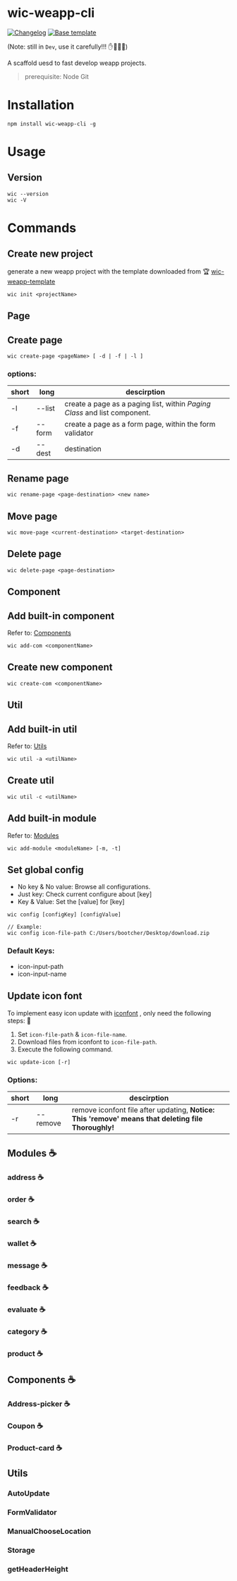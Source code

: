 # wic-weapp-cli

<p align="left">
  <a href="https://github.com/blcher/wic-weapp-cli/blob/master/CHANGELOG.md"><img src="https://img.shields.io/badge/Changelog-blue.svg" alt="Changelog"></a>
  <a href="https://github.com/blcher/wic-weapp-template"><img src="https://img.shields.io/badge/Template-Wic-orange.svg" alt="Base template"></a>
  <!-- <a href="https://github.com/blcher/wic-weapp-cli/blob/master/README.CN.md"><img src="https://img.shields.io/badge/Docs-%E4%B8%AD%E6%96%87%E6%96%87%E6%A1%A3-red.svg" alt="Chinese Docs"></a>
  <a href="https://github.com/blcher/wic-weapp-cli#readme"><img src="https://img.shields.io/badge/Docs-English-yellow.svg" alt="English Docs"></a> -->
</p>

(Note: still in `Dev`, use it carefully!!! :hand::dash::dash::dash:)

<p>A scaffold uesd to fast develop weapp projects.
</p>

> prerequisite: Node Git

# Installation

```
npm install wic-weapp-cli -g
```

# Usage

## Version

```
wic --version
wic -V
```

<!-- > note: only version before 6.1.0 of commander is supported currently (#FIXME: just check out version 8.1.0 can not) -->

<!-- ## Options

| short | long     | descirption                                                               | scope       |
| ----- | -------- | ------------------------------------------------------------------------- | ----------- |
| -a    | --add    | add from Built-in                                                         | com         |
| -c    | --create | create new one                                                            | com         |
| -r    | --remove | remove iconfont file after updating                                       | update-icon |
| -d    | --dest   | destination                                                               | page        |
| -l    | --list   | define a page as a paging list, within _Paging Class_ and list component. | page        |
| -f    | --form   | define a page as a form page, within the form validator                   | page        |
| -rn   | --rename | move page into another directory                                          | page        |
| -m    | --move   | rename                                                                    | page        | -->

<!-- | -n    | --network | auto import _Request Class_                                               | page, com   | -->

# Commands

## Create new project

generate a new weapp project with the template downloaded from :trophy: [wic-weapp-template](https://github.com/blcher/wic-weapp-template.git)

```
wic init <projectName>
```

<!-- The cases below can help you to make choices:

- When you: confirm using the native weapp tabbar
  - It will: generate those pages which is in tabbar list, and set `tabBar` in file **app.json**, then import them in `pages` automatically -->

## Page
## Create page
```
wic create-page <pageName> [ -d | -f | -l ]
```
### options:

| short | long   | descirption                                                               |
| ----- | ------ | ------------------------------------------------------------------------- |
| -l    | --list | create a page as a paging list, within _Paging Class_ and list component. |
| -f    | --form | create a page as a form page, within the form validator                   |
| -d    | --dest | destination                                                               |

## Rename page
```
wic rename-page <page-destination> <new name>
```
## Move page
```
wic move-page <current-destination> <target-destination>
```
## Delete page
```
wic delete-page <page-destination>
```

## Component

## Add built-in component
Refer to: [Components](https://github.com/blcher/wic-weapp-template.git)
```
wic add-com <componentName>
```

## Create new component
```
wic create-com <componentName>
```

## Util

## Add built-in util

Refer to: [Utils](https://github.com/blcher/wic-weapp-template.git)
```
wic util -a <utilName>
```

## Create util
```
wic util -c <utilName>
```

## Add built-in module

Refer to: [Modules](https://github.com/blcher/wic-weapp-template.git)
```
wic add-module <moduleName> [-m, -t]
```
## Set global config

- No key & No value: Browse all configurations.
- Just key: Check current configure about [key]
- Key & Value: Set the [value] for [key]

```
wic config [configKey] [configValue]

// Example:
wic config icon-file-path C:/Users/bootcher/Desktop/download.zip
```

### Default Keys:

- icon-input-path
- icon-input-name

## Update icon font

To implement easy icon update with [iconfont](https://www.iconfont.cn/) , only need the following steps: :see_no_evil:
1. Set `icon-file-path` & `icon-file-name`.
2. Download files from iconfont to `icon-file-path`.
3. Execute the following command.
```
wic update-icon [-r]
```
<!-- Default icon: -->


### Options:

| short | long     | descirption                                                                                         |
| ----- | -------- | --------------------------------------------------------------------------------------------------- |
| -r    | --remove | remove iconfont file after updating, **Notice: This 'remove' means that deleting file Thoroughly!** |

## Modules :coffee:

### address :coffee:

### order :coffee:

### search :coffee:
### wallet :coffee:

### message :coffee:
### feedback :coffee:
### evaluate :coffee:
### category :coffee:
### product :coffee:

## Components :coffee:
### Address-picker :coffee:
### Coupon :coffee:
### Product-card :coffee:
## Utils
### AutoUpdate
### FormValidator
### ManualChooseLocation
### Storage
### getHeaderHeight